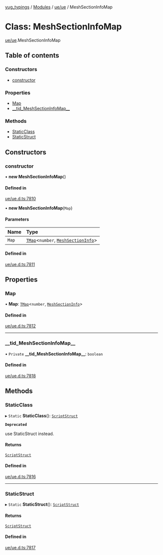 [yug_typings](../README.md) / [Modules](../modules.md) / [ue/ue](../modules/ue_ue.md) / MeshSectionInfoMap

# Class: MeshSectionInfoMap

[ue/ue](../modules/ue_ue.md).MeshSectionInfoMap

## Table of contents

### Constructors

- [constructor](ue_ue.MeshSectionInfoMap.md#constructor)

### Properties

- [Map](ue_ue.MeshSectionInfoMap.md#map)
- [\_\_tid\_MeshSectionInfoMap\_\_](ue_ue.MeshSectionInfoMap.md#__tid_meshsectioninfomap__)

### Methods

- [StaticClass](ue_ue.MeshSectionInfoMap.md#staticclass)
- [StaticStruct](ue_ue.MeshSectionInfoMap.md#staticstruct)

## Constructors

### constructor

• **new MeshSectionInfoMap**()

#### Defined in

[ue/ue.d.ts:7810](https://github.com/YugMetaverse/yug_typings/blob/b7d9b19/ue/ue.d.ts#L7810)

• **new MeshSectionInfoMap**(`Map`)

#### Parameters

| Name | Type |
| :------ | :------ |
| `Map` | [`TMap`](../interfaces/ue_puerts.TMap.md)<`number`, [`MeshSectionInfo`](ue_ue.MeshSectionInfo.md)\> |

#### Defined in

[ue/ue.d.ts:7811](https://github.com/YugMetaverse/yug_typings/blob/b7d9b19/ue/ue.d.ts#L7811)

## Properties

### Map

• **Map**: [`TMap`](../interfaces/ue_puerts.TMap.md)<`number`, [`MeshSectionInfo`](ue_ue.MeshSectionInfo.md)\>

#### Defined in

[ue/ue.d.ts:7812](https://github.com/YugMetaverse/yug_typings/blob/b7d9b19/ue/ue.d.ts#L7812)

___

### \_\_tid\_MeshSectionInfoMap\_\_

• `Private` **\_\_tid\_MeshSectionInfoMap\_\_**: `boolean`

#### Defined in

[ue/ue.d.ts:7818](https://github.com/YugMetaverse/yug_typings/blob/b7d9b19/ue/ue.d.ts#L7818)

## Methods

### StaticClass

▸ `Static` **StaticClass**(): [`ScriptStruct`](ue_ue.ScriptStruct.md)

**`Deprecated`**

use StaticStruct instead.

#### Returns

[`ScriptStruct`](ue_ue.ScriptStruct.md)

#### Defined in

[ue/ue.d.ts:7816](https://github.com/YugMetaverse/yug_typings/blob/b7d9b19/ue/ue.d.ts#L7816)

___

### StaticStruct

▸ `Static` **StaticStruct**(): [`ScriptStruct`](ue_ue.ScriptStruct.md)

#### Returns

[`ScriptStruct`](ue_ue.ScriptStruct.md)

#### Defined in

[ue/ue.d.ts:7817](https://github.com/YugMetaverse/yug_typings/blob/b7d9b19/ue/ue.d.ts#L7817)
